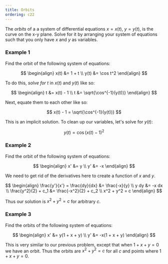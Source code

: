 ```yaml
---
title: Orbits
ordering: c22
---
```


The *orbits* of a a system of differential equations $x = x(t)$, $y = y(t)$, is the curve on the x-y plane. Solve for it by arranging your system of equations such that you only have $x$ and $y$ as variables.

### Example 1

Find the orbit of the following system of equations:

$$
\begin{align}
  x(t) &= 1 + t \\
  y(t) &= \cos t^2
\end{align}
$$

To do this, *solve for $t$* in $x(t)$ and $y(t)$ like so:

$$
\begin{align}
  t &= x(t) - 1 \\
  t &= \sqrt{\cos^{-1}(y(t))}
\end{align}
$$

Next, equate them to each other like so:

$$
x(t) - 1 = \sqrt{\cos^{-1}(y(t))}
$$

This is an implicit solution. To clean up our variables, let's solve for $y(t)$:

$$
y(t) = \cos (x(t) - 1)^2
$$

### Example 2

Find the orbit of the following system of equations:

$$
\begin{align}
  x' &= y \\
  y' &= -x
\end{align}
$$

We need to get rid of the derivatives here to create a function of $x$ and $y$.

$$
\begin{align}
  \frac{y'}{x'} = \frac{dy}{dx} &= \frac{-x}{y} \\
  y dy &= -x dx \\
  \frac{y^2}{2} + c_1 &= \frac{-x^2}{2} + c_2 \\
  x^2 + y^2 = c
\end{align}
$$

Thus our solution is $x^2 + y^2 = c$ for arbitrary $c$.

### Example 3

Find the orbits of the following system of equations:

$$
\begin{align}
  x' &= y(1 + x + y) \\
  y' &= -x(1 + x + y)
\end{align}
$$

This is very similar to our previous problem, except that when $1 + x + y = 0$ we have an orbit. Thus the orbits are $x^2 + y^2 = c$ for all $c$ and points where $1 + x + y = 0$.
